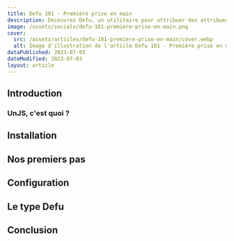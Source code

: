 ```yaml
---
title: Defu 101 - Première prise en main
description: Découvrez Defu, un utilitaire pour attribuer des attribuer des propriétés par défaut de manière récursive à des objects JavaScript.
image: /assets/socials/defu-101-premiere-prise-en-main.png
cover:
  src: /assets/articles/defu-101-premiere-prise-en-main/cover.webp
  alt: Image d'illustration de l'article Defu 101 - Première prise en main
dataPublished: 2023-07-03
dateModified: 2023-07-03
layout: article
---
```


## Introduction

### UnJS, c'est quoi ?

## Installation

## Nos premiers pas

## Configuration

## Le type Defu

## Conclusion

